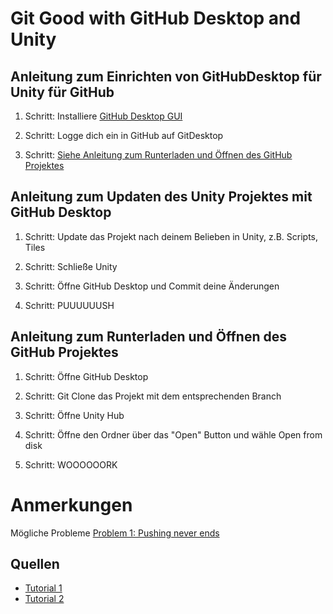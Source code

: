 # Git Good with GitHub Desktop and Unity
## Anleitung zum Einrichten von GitHubDesktop für Unity für GitHub

1. Schritt: 
  Installiere [GitHub Desktop GUI](https://desktop.github.com/)
 
2. Schritt: 
  Logge dich ein in GitHub auf GitDesktop

3. Schritt: 
  [Siehe Anleitung zum Runterladen und Öffnen des GitHub Projektes](#Anleitung-zum-Runterladen-und-Öffnen-des-GitHub-Projektes)



## Anleitung zum Updaten des Unity Projektes mit GitHub Desktop

1. Schritt:
  Update das Projekt nach deinem Belieben in Unity, z.B. Scripts, Tiles

2. Schritt:
  Schließe Unity

3. Schritt:
  Öffne GitHub Desktop und Commit deine Änderungen

4. Schritt:
  PUUUUUUSH

## Anleitung zum Runterladen und Öffnen des GitHub Projektes

1. Schritt:
  Öffne GitHub Desktop

2. Schritt:
  Git Clone das Projekt mit dem entsprechenden Branch

3. Schritt:
  Öffne Unity Hub

4. Schritt:
  Öffne den Ordner über das "Open" Button und wähle Open from disk

5. Schritt:
  WOOOOOORK
  

# Anmerkungen
Mögliche Probleme
[Problem 1: Pushing never ends](https://github.com/desktop/desktop/issues/14331#issuecomment-1308575748)

## Quellen

- [Tutorial 1](https://unityatscale.com/unity-version-control-guide/how-to-setup-unity-project-on-github/)
- [Tutorial 2](https://thoughtbot.com/blog/how-to-git-with-unity)
